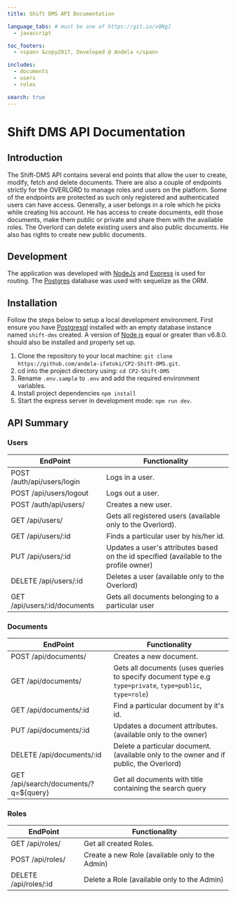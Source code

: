 ```yaml
---
title: Shift DMS API Documentation

language_tabs: # must be one of https://git.io/vQNgJ
  - javascript

toc_footers:
  - <span> &copy2017, Developed @ Andela </span>

includes:
  - documents
  - users
  - roles

search: true
---
```


# Shift DMS API Documentation

## Introduction
The Shift-DMS API contains several end points that allow the user to create, modify, fetch and delete documents. There are also a couple of endpoints strictly for the OVERLORD to manage roles and users on the platform.
Some of the endpoints are protected as such only registered and authenticated users can have access.
Generally, a user belongs in a role which he picks while creating his account. He has access to create documents, edit those documents, make them public or private and share them with the available roles. 
The Overlord can delete existing users and also public documents. He also has rights to create new public documents.

## Development
The application was developed with [NodeJs](http://nodejs.org/) and [Express](http://expressjs.com/) is used for routing. The [Postgres](http://postgresql.com/) database was used with sequelize as the ORM.

## Installation
Follow the steps below to setup a local development environment. First ensure you have [Postgresql](https://www.postgresql.org/) installed with an empty database instance named `shift-dms` created. A version of [Node.js](http://nodejs.org/) equal or greater than v6.8.0. should also be installed and properly set up.

1. Clone the repository to your local machine: `git clone https://github.com/andela-ifatoki/CP2-Shift-DMS.git`.
2. cd into the project directory using:  `cd CP2-Shift-DMS`
3. Rename `.env.sample` to `.env` and add the required environment variables.
4. Install project dependencies `npm install`
5. Start the express server in development mode: `npm run dev`.

## API Summary
### Users
EndPoint                           |   Functionality
-----------------------------------|------------------------
POST /auth/api/users/login         |   Logs in a user.
POST /api/users/logout             |   Logs out a user.
POST /auth/api/users/              |   Creates a new user.
GET /api/users/                    |   Gets all registered users (available only to the Overlord).
GET /api/users/:id                 |   Finds a particular user by his/her id.
PUT /api/users/:id                 |   Updates a user's attributes based on the id specified (available to the profile owner)
DELETE /api/users/:id              |   Deletes a user (available only to the Overlord)
GET /api/users/:id/documents       |   Gets all documents belonging to a particular user

### Documents
EndPoint                      |   Functionality
------------------------------|------------------------
POST /api/documents/          |   Creates a new document.
GET /api/documents/           |   Gets all documents (uses queries to specify document type e.g `type=private`, `type=public`, `type=role`)
GET /api/documents/:id        |   Find a particular document by it's id.
PUT /api/documents/:id        |   Updates a document attributes. (available only to the owner)
DELETE /api/documents/:id     |   Delete a particular document. (available only to the owner and if public, the Overlord)
GET /api/search/documents/?q=${query} | Get all documents with title containing the search query

### Roles
EndPoint                          |   Functionality
----------------------------------|------------------------
GET /api/roles/                   |   Get all created Roles.
POST /api/roles/                  |   Create a new Role (available only to the Admin)
DELETE /api/roles/:id             |   Delete a Role (available only to the Admin)